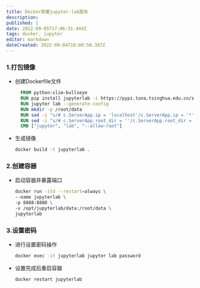 ```yaml
---
title: Docker部署jupyter-lab服务
description: 
published: 1
date: 2022-09-05T17:06:31.444Z
tags: docker, jupyter
editor: markdown
dateCreated: 2022-09-04T18:00:50.397Z
---
```


### 1.打包镜像
* 创建Dockerfile文件
    ```dockerfile
      FROM python:slim-bullseye
      RUN pip install jupyterlab -i https://pypi.tuna.tsinghua.edu.cn/simple
      RUN jupyter lab --generate-config
      RUN mkdir -p /root/data
      RUN sed -i "s/# c.ServerApp.ip = 'localhost'/c.ServerApp.ip = '*'/" /root/.jupyter/jupyter_lab_config.py
      RUN sed -i "s/# c.ServerApp.root_dir = ''/c.ServerApp.root_dir = '\/root\/data'/" /root/.jupyter/jupyter_lab_config.py
      CMD ["jupyter", "lab", "--allow-root"]
    ```
* 生成镜像
    ```bash
    docker build -t jupyterlab .
    ```
    
### 2.创建容器
* 启动容器并暴露端口
    ```bash
    docker run -itd --restart=always \
    --name jupyterlab \
    -p 8888:8888 \
    -v /opt/jupyterlab/data:/root/data \
    jupyterlab
    ```
    
### 3.设置密码
* 进行设置密码操作
    ```bash
    docker exec -it jupyterlab jupyter lab password
    ```
* 设置完成后重启容器
    ```bash
    docker restart jupyterlab
    ```